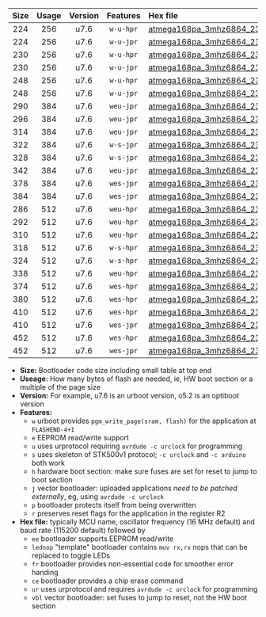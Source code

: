 |Size|Usage|Version|Features|Hex file|
|:-:|:-:|:-:|:-:|:--|
|224|256|u7.6|`w-u-hpr`|[atmega168pa_3mhz6864_230400bps_ur.hex](https://raw.githubusercontent.com/stefanrueger/urboot/main/atmega168pa_3mhz6864_230400bps_ur.hex)|
|224|256|u7.6|`w-u-jpr`|[atmega168pa_3mhz6864_230400bps_ur_vbl.hex](https://raw.githubusercontent.com/stefanrueger/urboot/main/atmega168pa_3mhz6864_230400bps_ur_vbl.hex)|
|230|256|u7.6|`w-u-hpr`|[atmega168pa_3mhz6864_230400bps_lednop_ur.hex](https://raw.githubusercontent.com/stefanrueger/urboot/main/atmega168pa_3mhz6864_230400bps_lednop_ur.hex)|
|230|256|u7.6|`w-u-jpr`|[atmega168pa_3mhz6864_230400bps_lednop_ur_vbl.hex](https://raw.githubusercontent.com/stefanrueger/urboot/main/atmega168pa_3mhz6864_230400bps_lednop_ur_vbl.hex)|
|248|256|u7.6|`w-u-hpr`|[atmega168pa_3mhz6864_230400bps_lednop_fr_ur.hex](https://raw.githubusercontent.com/stefanrueger/urboot/main/atmega168pa_3mhz6864_230400bps_lednop_fr_ur.hex)|
|248|256|u7.6|`w-u-jpr`|[atmega168pa_3mhz6864_230400bps_lednop_fr_ur_vbl.hex](https://raw.githubusercontent.com/stefanrueger/urboot/main/atmega168pa_3mhz6864_230400bps_lednop_fr_ur_vbl.hex)|
|290|384|u7.6|`weu-jpr`|[atmega168pa_3mhz6864_230400bps_ee_ur_vbl.hex](https://raw.githubusercontent.com/stefanrueger/urboot/main/atmega168pa_3mhz6864_230400bps_ee_ur_vbl.hex)|
|296|384|u7.6|`weu-jpr`|[atmega168pa_3mhz6864_230400bps_ee_lednop_ur_vbl.hex](https://raw.githubusercontent.com/stefanrueger/urboot/main/atmega168pa_3mhz6864_230400bps_ee_lednop_ur_vbl.hex)|
|314|384|u7.6|`weu-jpr`|[atmega168pa_3mhz6864_230400bps_ee_lednop_fr_ur_vbl.hex](https://raw.githubusercontent.com/stefanrueger/urboot/main/atmega168pa_3mhz6864_230400bps_ee_lednop_fr_ur_vbl.hex)|
|322|384|u7.6|`w-s-jpr`|[atmega168pa_3mhz6864_230400bps_vbl.hex](https://raw.githubusercontent.com/stefanrueger/urboot/main/atmega168pa_3mhz6864_230400bps_vbl.hex)|
|328|384|u7.6|`w-s-jpr`|[atmega168pa_3mhz6864_230400bps_lednop_vbl.hex](https://raw.githubusercontent.com/stefanrueger/urboot/main/atmega168pa_3mhz6864_230400bps_lednop_vbl.hex)|
|342|384|u7.6|`weu-jpr`|[atmega168pa_3mhz6864_230400bps_ee_lednop_fr_ce_ur_vbl.hex](https://raw.githubusercontent.com/stefanrueger/urboot/main/atmega168pa_3mhz6864_230400bps_ee_lednop_fr_ce_ur_vbl.hex)|
|378|384|u7.6|`wes-jpr`|[atmega168pa_3mhz6864_230400bps_ee_vbl.hex](https://raw.githubusercontent.com/stefanrueger/urboot/main/atmega168pa_3mhz6864_230400bps_ee_vbl.hex)|
|384|384|u7.6|`wes-jpr`|[atmega168pa_3mhz6864_230400bps_ee_lednop_vbl.hex](https://raw.githubusercontent.com/stefanrueger/urboot/main/atmega168pa_3mhz6864_230400bps_ee_lednop_vbl.hex)|
|286|512|u7.6|`weu-hpr`|[atmega168pa_3mhz6864_230400bps_ee_ur.hex](https://raw.githubusercontent.com/stefanrueger/urboot/main/atmega168pa_3mhz6864_230400bps_ee_ur.hex)|
|292|512|u7.6|`weu-hpr`|[atmega168pa_3mhz6864_230400bps_ee_lednop_ur.hex](https://raw.githubusercontent.com/stefanrueger/urboot/main/atmega168pa_3mhz6864_230400bps_ee_lednop_ur.hex)|
|310|512|u7.6|`weu-hpr`|[atmega168pa_3mhz6864_230400bps_ee_lednop_fr_ur.hex](https://raw.githubusercontent.com/stefanrueger/urboot/main/atmega168pa_3mhz6864_230400bps_ee_lednop_fr_ur.hex)|
|318|512|u7.6|`w-s-hpr`|[atmega168pa_3mhz6864_230400bps.hex](https://raw.githubusercontent.com/stefanrueger/urboot/main/atmega168pa_3mhz6864_230400bps.hex)|
|324|512|u7.6|`w-s-hpr`|[atmega168pa_3mhz6864_230400bps_lednop.hex](https://raw.githubusercontent.com/stefanrueger/urboot/main/atmega168pa_3mhz6864_230400bps_lednop.hex)|
|338|512|u7.6|`weu-hpr`|[atmega168pa_3mhz6864_230400bps_ee_lednop_fr_ce_ur.hex](https://raw.githubusercontent.com/stefanrueger/urboot/main/atmega168pa_3mhz6864_230400bps_ee_lednop_fr_ce_ur.hex)|
|374|512|u7.6|`wes-hpr`|[atmega168pa_3mhz6864_230400bps_ee.hex](https://raw.githubusercontent.com/stefanrueger/urboot/main/atmega168pa_3mhz6864_230400bps_ee.hex)|
|380|512|u7.6|`wes-hpr`|[atmega168pa_3mhz6864_230400bps_ee_lednop.hex](https://raw.githubusercontent.com/stefanrueger/urboot/main/atmega168pa_3mhz6864_230400bps_ee_lednop.hex)|
|410|512|u7.6|`wes-hpr`|[atmega168pa_3mhz6864_230400bps_ee_lednop_fr.hex](https://raw.githubusercontent.com/stefanrueger/urboot/main/atmega168pa_3mhz6864_230400bps_ee_lednop_fr.hex)|
|410|512|u7.6|`wes-jpr`|[atmega168pa_3mhz6864_230400bps_ee_lednop_fr_vbl.hex](https://raw.githubusercontent.com/stefanrueger/urboot/main/atmega168pa_3mhz6864_230400bps_ee_lednop_fr_vbl.hex)|
|452|512|u7.6|`wes-hpr`|[atmega168pa_3mhz6864_230400bps_ee_lednop_fr_ce.hex](https://raw.githubusercontent.com/stefanrueger/urboot/main/atmega168pa_3mhz6864_230400bps_ee_lednop_fr_ce.hex)|
|452|512|u7.6|`wes-jpr`|[atmega168pa_3mhz6864_230400bps_ee_lednop_fr_ce_vbl.hex](https://raw.githubusercontent.com/stefanrueger/urboot/main/atmega168pa_3mhz6864_230400bps_ee_lednop_fr_ce_vbl.hex)|

- **Size:** Bootloader code size including small table at top end
- **Useage:** How many bytes of flash are needed, ie, HW boot section or a multiple of the page size
- **Version:** For example, u7.6 is an urboot version, o5.2 is an optiboot version
- **Features:**
  + `w` urboot provides `pgm_write_page(sram, flash)` for the application at `FLASHEND-4+1`
  + `e` EEPROM read/write support
  + `u` uses urprotocol requiring `avrdude -c urclock` for programming
  + `s` uses skeleton of STK500v1 protocol; `-c urclock` and `-c arduino` both work
  + `h` hardware boot section: make sure fuses are set for reset to jump to boot section
  + `j` vector bootloader: uploaded applications *need to be patched externally*, eg, using `avrdude -c urclock`
  + `p` bootloader protects itself from being overwritten
  + `r` preserves reset flags for the application in the register R2
- **Hex file:** typically MCU name, oscillator frequency (16 MHz default) and baud rate (115200 default) followed by
  + `ee` bootloader supports EEPROM read/write
  + `lednop` "template" bootloader contains `mov rx,rx` nops that can be replaced to toggle LEDs
  + `fr` bootloader provides non-essential code for smoother error handing
  + `ce` bootloader provides a chip erase command
  + `ur` uses urprotocol and requires `avrdude -c urclock` for programming
  + `vbl` vector bootloader: set fuses to jump to reset, not the HW boot section
